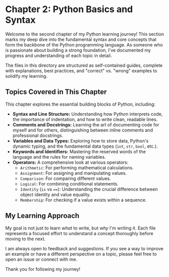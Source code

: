 # Chapter 2: Python Basics and Syntax

Welcome to the second chapter of my Python learning journey! This section marks my deep dive into the fundamental syntax and core concepts that form the backbone of the Python programming language. As someone who is passionate about building a strong foundation, I've documented my progress and understanding of each topic in detail.

The files in this directory are structured as self-contained guides, complete with explanations, best practices, and "correct" vs. "wrong" examples to solidify my learning.

## Topics Covered in This Chapter

This chapter explores the essential building blocks of Python, including:

- **Syntax and Line Structure:** Understanding how Python interprets code, the importance of indentation, and how to write clean, readable lines.
- **Comments and Docstrings:** Learning the art of documenting code for myself and for others, distinguishing between inline comments and professional docstrings.
- **Variables and Data Types:** Exploring how to store data, Python's dynamic typing, and the fundamental data types (`int`, `str`, `bool`, etc.).
- **Keywords and Identifiers:** Mastering the reserved words of the language and the rules for naming variables.
- **Operators:** A comprehensive look at various operators:
    - `Arithmetic`: For performing mathematical calculations.
    - `Assignment`: For assigning and manipulating values.
    - `Comparison`: For comparing different values.
    - `Logical`: For combining conditional statements.
    - `Identity` (`is` vs `==`): Understanding the crucial difference between object identity and value equality.
    - `Membership`: For checking if a value exists within a sequence.

## My Learning Approach

My goal is not just to learn *what* to write, but *why* I'm writing it. Each file represents a focused effort to understand a concept thoroughly before moving to the next.

I am always open to feedback and suggestions. If you see a way to improve an example or have a different perspective on a topic, please feel free to open an issue or connect with me.

Thank you for following my journey!